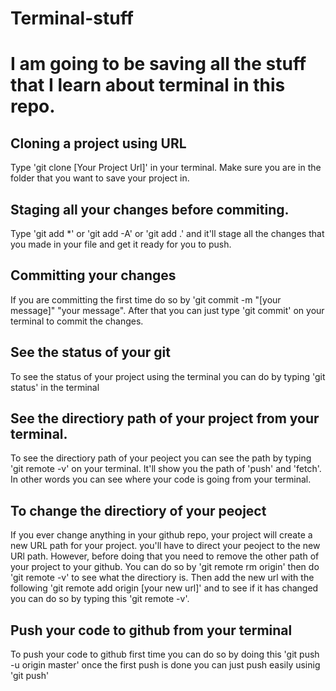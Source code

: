 # Terminal-stuff
# I am going to be saving all the stuff that I learn about terminal in this repo.

## Cloning a project using URL
Type 'git clone [Your Project Url]' in your terminal. Make sure you are in the folder that you want to save your project in. 

## Staging all your changes before commiting.
Type 'git add *' or 'git add -A' or 'git add .' and it'll stage all the changes that you made in your file and get it ready for you to push. 

## Committing your changes
If you are committing the first time do so by 'git commit -m "[your message]" "your message". After that you can just type 'git commit' on your terminal to commit the changes.

## See the status of your git
To see the status of your project using the terminal you can do by typing 'git status' in the terminal

## See the directiory path of your project from your terminal.
To see the directiory path of your peoject you can see the path by typing 'git remote -v' on your terminal. It'll show you the path of 'push' and 'fetch'. In other words you can see where your code is going from your terminal.

## To change the directiory of your peoject
If you ever change anything in your github repo, your project will create a new URL path for your project. you'll have to direct your peoject to the new URl path. However, before doing that you need to remove the other path of your project to your github. You can do so by 'git remote rm origin' then do 'git remote -v' to see what the directiory is. Then add the new url with the following 'git remote add origin [your new url]' and to see if it has changed you can do so by typing this 'git remote -v'.

## Push your code to github from your terminal
To push your code to github first time you can do so by doing this 'git push -u origin master' once the first push is done you can just push easily usinig 'git push'

